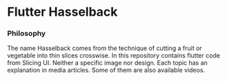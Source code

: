 # Flutter Hasselback

### Philosophy 
The name Hasselback comes from the technique of cutting a fruit or vegetable into thin slices crosswise. In this repository contains flutter code from Slicing UI. Neither a specific image nor design. Each topic has an explanation in media articles. Some of them are also available videos.

### 

